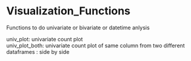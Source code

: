 # Visualization_Functions
Functions to do univariate or bivariate or datetime anlysis  

univ_plot: univariate count plot   
univ_plot_both:  univariate count plot of same column from two different dataframes : side by side  
 
